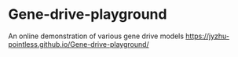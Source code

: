 # Gene-drive-playground
An online demonstration of various gene drive models <https://jyzhu-pointless.github.io/Gene-drive-playground/>

